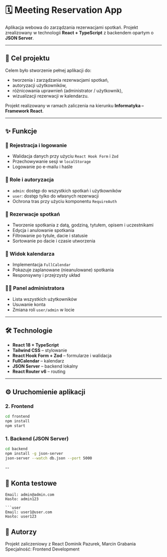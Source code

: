 # 🗓️ Meeting Reservation App

Aplikacja webowa do zarządzania rezerwacjami spotkań. Projekt zrealizowany w technologii **React + TypeScript** z backendem opartym o **JSON Server**.

---

## 🎯 Cel projektu

Celem było stworzenie pełnej aplikacji do:

- tworzenia i zarządzania rezerwacjami spotkań,
- autoryzacji użytkowników,
- różnicowania uprawnień (administrator / użytkownik),
- wizualizacji rezerwacji w kalendarzu.

Projekt realizowany w ramach zaliczenia na kierunku **Informatyka – Framework React**.

---

## ✨ Funkcje

### 👥 Rejestracja i logowanie

- Walidacja danych przy użyciu `React Hook Form` i `Zod`
- Przechowywanie sesji w `localStorage`
- Logowanie po e-mailu i haśle

### 🔐 Role i autoryzacja

- `admin`: dostęp do wszystkich spotkań i użytkowników
- `user`: dostęp tylko do własnych rezerwacji
- Ochrona tras przy użyciu komponentu `RequireAuth`

### 📅 Rezerwacje spotkań

- Tworzenie spotkania z datą, godziną, tytułem, opisem i uczestnikami
- Edycja i anulowanie spotkania
- Filtrowanie po tytule, dacie i statusie
- Sortowanie po dacie i czasie utworzenia

### 📆 Widok kalendarza

- Implementacja `FullCalendar`
- Pokazuje zaplanowane (nieanulowane) spotkania
- Responsywny i przejrzysty układ

### 🧑‍💼 Panel administratora

- Lista wszystkich użytkowników
- Usuwanie konta
- Zmiana roli `user/admin` w locie

---

## 🛠️ Technologie

- **React 18 + TypeScript**
- **Tailwind CSS** – stylowanie
- **React Hook Form + Zod** – formularze i walidacja
- **FullCalendar** – kalendarz
- **JSON Server** – backend lokalny
- **React Router v6** – routing

---

## ⚙️ Uruchomienie aplikacji

### 2. Frontend

```bash
cd frontend
npm install
npm start
```

### 1. Backend (JSON Server)

```bash
cd backend
npm install -g json-server
json-server --watch db.json --port 5000
```

--

## 🧪 Konta testowe

````admin
Email: admin@admin.com
Hasło: admin123

```user
Email: user1@user.com
Hasło: user123
````

## 📌 Autorzy

Projekt zaliczeniowy z React
Dominik Pazurek, Marcin Grabania
Specjalność: Frontend Development
